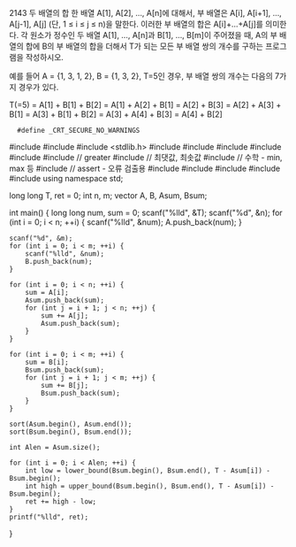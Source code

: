 2143 두 배열의 합
한 배열 A[1], A[2], …, A[n]에 대해서, 부 배열은 A[i], A[i+1], …, A[j-1], A[j] (단, 1 ≤ i ≤ j ≤ n)을 말한다. 이러한 부 배열의 합은 A[i]+…+A[j]를 의미한다. 각 원소가 정수인 두 배열 A[1], …, A[n]과 B[1], …, B[m]이 주어졌을 때, A의 부 배열의 합에 B의 부 배열의 합을 더해서 T가 되는 모든 부 배열 쌍의 개수를 구하는 프로그램을 작성하시오.

예를 들어 A = {1, 3, 1, 2}, B = {1, 3, 2}, T=5인 경우, 부 배열 쌍의 개수는 다음의 7가지 경우가 있다.

T(=5) = A[1] + B[1] + B[2]
      = A[1] + A[2] + B[1]
      = A[2] + B[3]
      = A[2] + A[3] + B[1]
      = A[3] + B[1] + B[2]
      = A[3] + A[4] + B[3]
      = A[4] + B[2] 
      
      
      
      #define _CRT_SECURE_NO_WARNINGS
#include <numeric>
#include <cstdio>
#include <stdlib.h>
#include <iostream>
#include <cstring>
#include <string>
#include <algorithm>
#include <vector>
#include <functional>   // greater<int>
#include <climits>   // 최댓값, 최솟값
#include <cmath>   // 수학 - min, max 등
#include <cassert>   // assert - 오류 검출용
#include <queue>
#include <stack>
#include <deque>
#include <map>
#include <set>
using namespace std;

long long T, ret = 0;
int n, m;
vector<long long> A, B, Asum, Bsum;

int main() {
	long long num, sum = 0;
	scanf("%lld", &T);
	scanf("%d", &n);
	for (int i = 0; i < n; ++i) {
		scanf("%lld", &num);
		A.push_back(num);
	}

	scanf("%d", &m);
	for (int i = 0; i < m; ++i) {
		scanf("%lld", &num);
		B.push_back(num);
	}

	for (int i = 0; i < n; ++i) {
		sum = A[i];
		Asum.push_back(sum);
		for (int j = i + 1; j < n; ++j) {
			sum += A[j];
			Asum.push_back(sum);
		}
	}

	for (int i = 0; i < m; ++i) {
		sum = B[i];
		Bsum.push_back(sum);
		for (int j = i + 1; j < m; ++j) {
			sum += B[j];
			Bsum.push_back(sum);
		}
	}

	sort(Asum.begin(), Asum.end());
	sort(Bsum.begin(), Bsum.end());

	int Alen = Asum.size();

	for (int i = 0; i < Alen; ++i) {
		int low = lower_bound(Bsum.begin(), Bsum.end(), T - Asum[i]) - Bsum.begin();
		int high = upper_bound(Bsum.begin(), Bsum.end(), T - Asum[i]) - Bsum.begin();
		ret += high - low;
	}
	printf("%lld", ret);
}
